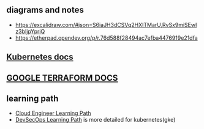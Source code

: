 
## diagrams and notes  
- https://excalidraw.com/#json=S6iaJH3dCSVq2HXITMarU,RvSx9miSEwlz3bIjpYpriQ
- https://etherpad.opendev.org/p/r.76d588f28494ac7efba4476919e21dfa
## [Kubernetes docs](https://kubernetes.io/docs/) 
## [GOOGLE TERRAFORM DOCS](https://cloud.google.com/docs/terraform/iac-overview)
## learning path
- [Cloud Engineer Learning Path](https://www.cloudskillsboost.google/paths/11)
- [DevSecOps Learning Path](https://www.cloudskillsboost.google/paths/76)  is more detailed for kubernetes(gke)

